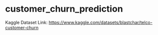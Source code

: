 # customer_churn_prediction

Kaggle Dataset Link: https://www.kaggle.com/datasets/blastchar/telco-customer-churn
